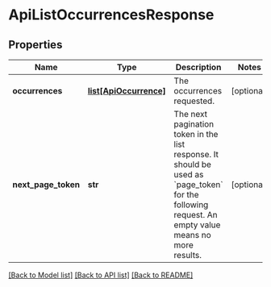 # ApiListOccurrencesResponse

## Properties
Name | Type | Description | Notes
------------ | ------------- | ------------- | -------------
**occurrences** | [**list[ApiOccurrence]**](ApiOccurrence.md) | The occurrences requested. | [optional] 
**next_page_token** | **str** | The next pagination token in the list response. It should be used as &#x60;page_token&#x60; for the following request. An empty value means no more results. | [optional] 

[[Back to Model list]](../README.md#documentation-for-models) [[Back to API list]](../README.md#documentation-for-api-endpoints) [[Back to README]](../README.md)


